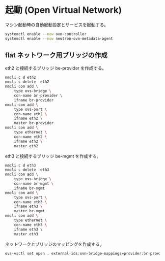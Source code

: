 # 起動 (Open Virtual Network)

マシン起動時の自動起動設定とサービスを起動する。

```sh
systemctl enable --now ovn-controller
systemctl enable --now neutron-ovn-metadata-agent
```

## flat ネットワーク用ブリッジの作成

eth2 と接続するブリッジ be-provider を作成する。

```sh
nmcli c d eth2
nmcli c delete  eth2
nmcli con add \
    type ovs-bridge \
    con-name br-provider \
    ifname br-provider
nmcli con add \
    type ovs-port \
    con-name eth2 \
    ifname eth2 \
    master br-provider
nmcli con add \
    type ethernet \
    con-name eth2 \
    ifname eth2 \
    master eth2
```

eth3 と接続するブリッジ be-mgmt を作成する。

```sh
nmcli c d eth3
nmcli c delete  eth3
nmcli con add \
    type ovs-bridge \
    con-name br-mgmt \
    ifname br-mgmt
nmcli con add \
    type ovs-port \
    con-name eth3 \
    ifname eth3 \
    master br-mgmt
nmcli con add \
    type ethernet \
    con-name eth3 \
    ifname eth3 \
    master eth3
```

ネットワークとブリッジのマッピングを作成する。

```sh
ovs-vsctl set open . external-ids:ovn-bridge-mappings=provider:br-provider,mgmt:br-mgmt
```

